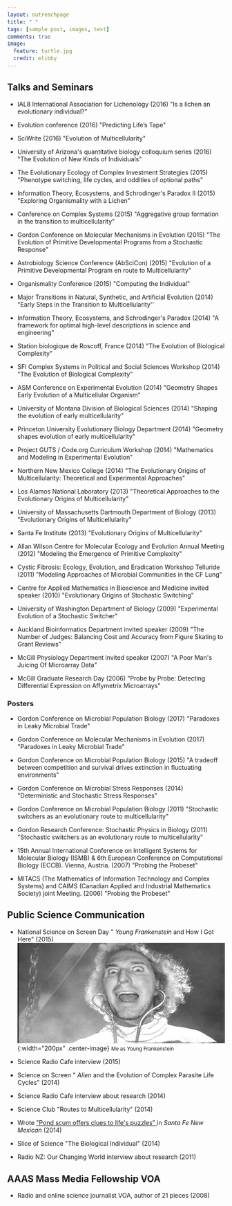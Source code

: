 ```yaml
---
layout: outreachpage
title: " "
tags: [sample post, images, test]
comments: true
image:
  feature: turtle.jpg
  credit: elibby
---
```

## Talks and Seminars
* IAL8 International Association for Lichenology (2016)
"Is a lichen an evolutionary individual?"

* Evolution conference (2016)
"Predicting Life’s Tape"

* SciWrite (2016)
"Evolution of Multicellularity"

* University of Arizona's quantitative biology colloquium series (2016)
"The Evolution of New Kinds of Individuals" 

* The Evolutionary Ecology of Complex Investment Strategies (2015)
"Phenotype switching, life cycles, and oddities of optional paths"

* Information Theory, Ecosystems, and Schrodinger's Paradox II  (2015)
"Exploring Organismality with a Lichen"

* Conference on Complex Systems  (2015)
"Aggregative group formation in the transition to multicellularity"

* Gordon Conference on Molecular Mechanisms in Evolution  (2015)
"The Evolution of Primitive Developmental Programs from a Stochastic Response"

* Astrobiology Science Conference (AbSciCon)  (2015)
"Evolution of a Primitive Developmental Program en route to Multicellularity"

* Organismality Conference  (2015)
"Computing the Individual"

* Major Transitions in Natural, Synthetic, and Artificial Evolution  (2014)
"Early Steps in the Transition to Multicellularity''

* Information Theory, Ecosystems, and Schrodinger's Paradox  (2014)
"A framework for optimal high-level descriptions in science and engineering"

* Station biologique de Roscoff, France  (2014)
"The Evolution of Biological Complexity"

* SFI Complex Systems in Political and Social Sciences Workshop  (2014)
"The Evolution of Biological Complexity"
 
* ASM Conference on Experimental Evolution  (2014)
"Geometry Shapes Early Evolution of a Multicellular Organism"

* University of Montana Division of Biological Sciences  (2014)
"Shaping the evolution of early multicellularity"

* Princeton University Evolutionary Biology Department  (2014)
"Geometry shapes evolution of early multicellularity"

* Project GUTS / Code.org Curriculum Workshop  (2014)
"Mathematics and Modeling in Experimental Evolution"

* Northern New Mexico College  (2014)
"The Evolutionary Origins of Multicellularity: Theoretical and Experimental Approaches"

* Los Alamos National Laboratory  (2013)
"Theoretical Approaches to the Evolutionary Origins of Multicellularity"

* University of Massachusetts Dartmouth Department of Biology  (2013)
"Evolutionary Origins of Multicellularity"

* Santa Fe Institute  (2013)
"Evolutionary Origins of Multicellularity"

* Allan Wilson Centre for Molecular Ecology and Evolution Annual Meeting  (2012)
"Modeling the Emergence of Primitive Complexity"

* Cystic Fibrosis: Ecology, Evolution, and Eradication Workshop Telluride  (2011)
 "Modeling Approaches of Microbial Communities in the CF Lung"

* Centre for Applied Mathematics in Bioscience and Medicine invited speaker  (2010) 
"Evolutionary Origins of Stochastic Switching"

* University of Washington Department of Biology  (2009)
"Experimental Evolution of a Stochastic Switcher"

* Auckland Bioinformatics Department invited speaker  (2009)
"The Number of Judges: Balancing Cost and Accuracy from Figure Skating to Grant Reviews"

* McGill Physiology Department invited speaker  (2007)
"A Poor Man's Juicing Of Microarray Data"

* McGill Graduate Research Day (2006)
"Probe by Probe: Detecting Differential Expression on Affymetrix Microarrays"

### Posters
* Gordon Conference on Microbial Population Biology (2017)
"Paradoxes in Leaky Microbial Trade"

* Gordon Conference on Molecular Mechanisms in Evolution (2017)
"Paradoxes in Leaky Microbial Trade"

* Gordon Conference on Microbial Population Biology  (2015)
"A tradeoff between competition and survival drives extinction in fluctuating environments"

* Gordon Conference on Microbial Stress Responses  (2014)
"Deterministic and Stochastic Stress Responses"

* Gordon Conference on Microbial Population Biology  (2011)
"Stochastic switchers as an evolutionary route to multicellularity"

* Gordon Research Conference: Stochastic Physics in Biology  (2011)
"Stochastic switchers as an evolutionary route to multicellularity"

* 15th Annual International Conference on Intelligent Systems for Molecular Biology (ISMB) & 6th European Conference on Computational Biology (ECCB). Vienna, Austria.  (2007)
"Probing the Probeset"
 
* MITACS (The Mathematics of Information Technology and Complex Systems) and CAIMS (Canadian Applied and Industrial Mathematics Society) joint Meeting.  (2006)
"Probing the Probeset"

## Public Science Communication
* National Science on Screen Day "<I> Young Frankenstein </I> and How I Got Here"  (2015)  
![frank](/images/YoungFrank.jpg){:width="200px" .center-image}
<small> Me as Young Frankenstein </small>

* Science Radio Cafe interview  (2015)

* Science on Screen "<I> Alien </I> and the Evolution of Complex Parasite Life Cycles"  (2014)
 
* Science Radio Cafe interview about research  (2014)
 
* Science Club "Routes to Multicellularity"  (2014)
  
* Wrote <a href="http://www.santafenewmexican.com/news/local_news/science-in-a-complex-world-pond-scum-offers-clues-to/article_f8b90c88-e239-5884-ae28-81fd479bf8d4.html?_dc=440917231375.35156"> "Pond scum offers clues to life's puzzles" </a> in <I> Santa Fe New Mexican </I> (2014)
 
* Slice of Science "The Biological Individual"  (2014)
 
* Radio NZ: Our Changing World interview about research  (2011)
 
## AAAS Mass Media Fellowship VOA

* Radio and online science journalist VOA, author of 21 pieces  (2008)






